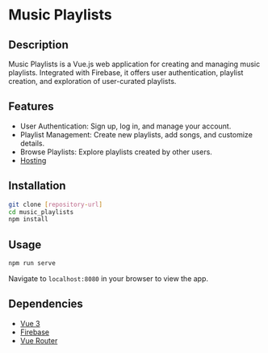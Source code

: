 
# Music Playlists

## Description

Music Playlists is a Vue.js web application for creating and managing music playlists. Integrated with Firebase, it offers user authentication, playlist creation, and exploration of user-curated playlists.

## Features

- User Authentication: Sign up, log in, and manage your account.
- Playlist Management: Create new playlists, add songs, and customize details.
- Browse Playlists: Explore playlists created by other users.
- [Hosting](https://music-playlists-f1e90.web.app/)

## Installation

```bash
git clone [repository-url]
cd music_playlists
npm install
```

## Usage

```bash
npm run serve
```

Navigate to `localhost:8080` in your browser to view the app.

## Dependencies

- [Vue 3](https://v3.vuejs.org/)
- [Firebase](https://firebase.google.com/docs)
- [Vue Router](https://router.vuejs.org/)

